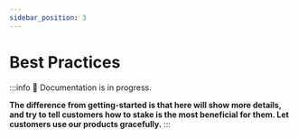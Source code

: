 ```yaml
---
sidebar_position: 3
---
```


# Best Practices

:::info
🚧 Documentation is in progress.

**The difference from getting-started is that here will show more details, and try to tell customers how to stake is the most beneficial for them. Let customers use our products gracefully.**
:::

